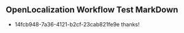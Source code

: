 ## OpenLocalization Workflow Test MarkDown
* 14fcb948-7a36-4121-b2cf-23cab821fe9e thanks!

<!--HONumber=Aug16_HO1-->


